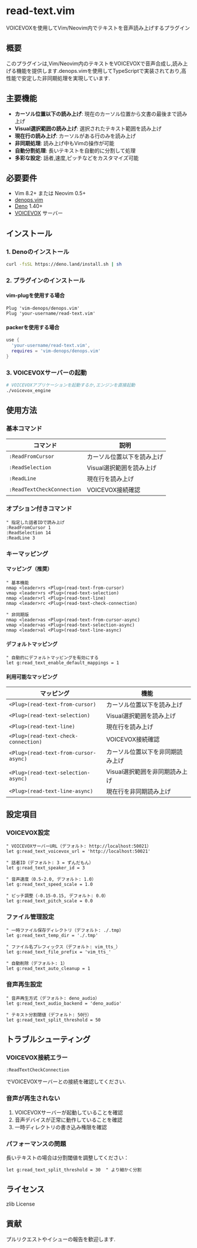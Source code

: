 # read-text.vim

VOICEVOXを使用してVim/Neovim内でテキストを音声読み上げするプラグイン

## 概要

このプラグインは,Vim/Neovim内のテキストをVOICEVOXで音声合成し,読み上げる機能を提供します.denops.vimを使用してTypeScriptで実装されており,高性能で安定した非同期処理を実現しています.

## 主要機能

- **カーソル位置以下の読み上げ**: 現在のカーソル位置から文書の最後まで読み上げ
- **Visual選択範囲の読み上げ**: 選択されたテキスト範囲を読み上げ
- **現在行の読み上げ**: カーソルがある行のみを読み上げ
- **非同期処理**: 読み上げ中もVimの操作が可能
- **自動分割処理**: 長いテキストを自動的に分割して処理
- **多彩な設定**: 話者,速度,ピッチなどをカスタマイズ可能

## 必要要件

- Vim 8.2+ または Neovim 0.5+
- [denops.vim](https://github.com/vim-denops/denops.vim)
- [Deno](https://deno.land/) 1.40+
- [VOICEVOX](https://voicevox.hiroshiba.jp/) サーバー

## インストール

### 1. Denoのインストール

```bash
curl -fsSL https://deno.land/install.sh | sh
```

### 2. プラグインのインストール

#### vim-plugを使用する場合

```vim
Plug 'vim-denops/denops.vim'
Plug 'your-username/read-text.vim'
```

#### packerを使用する場合

```lua
use {
  'your-username/read-text.vim',
  requires = 'vim-denops/denops.vim'
}
```

### 3. VOICEVOXサーバーの起動

```bash
# VOICEVOXアプリケーションを起動するか,エンジンを直接起動
./voicevox_engine
```

## 使用方法

### 基本コマンド

| コマンド | 説明 |
|----------|------|
| `:ReadFromCursor` | カーソル位置以下を読み上げ |
| `:ReadSelection` | Visual選択範囲を読み上げ |
| `:ReadLine` | 現在行を読み上げ |
| `:ReadTextCheckConnection` | VOICEVOX接続確認 |

### オプション付きコマンド

```vim
" 指定した話者IDで読み上げ
:ReadFromCursor 1
:ReadSelection 14
:ReadLine 3
```

### キーマッピング

#### <Plug>マッピング（推奨）

```vim
" 基本機能
nmap <leader>rs <Plug>(read-text-from-cursor)
vmap <leader>rs <Plug>(read-text-selection)
nmap <leader>rl <Plug>(read-text-line)
nmap <leader>rc <Plug>(read-text-check-connection)

" 非同期版
nmap <leader>as <Plug>(read-text-from-cursor-async)
vmap <leader>as <Plug>(read-text-selection-async)
nmap <leader>al <Plug>(read-text-line-async)
```

#### デフォルトマッピング

```vim
" 自動的にデフォルトマッピングを有効にする
let g:read_text_enable_default_mappings = 1
```

#### 利用可能な<Plug>マッピング

| <Plug>マッピング | 機能 |
|------------------|------|
| `<Plug>(read-text-from-cursor)` | カーソル位置以下を読み上げ |
| `<Plug>(read-text-selection)` | Visual選択範囲を読み上げ |
| `<Plug>(read-text-line)` | 現在行を読み上げ |
| `<Plug>(read-text-check-connection)` | VOICEVOX接続確認 |
| `<Plug>(read-text-from-cursor-async)` | カーソル位置以下を非同期読み上げ |
| `<Plug>(read-text-selection-async)` | Visual選択範囲を非同期読み上げ |
| `<Plug>(read-text-line-async)` | 現在行を非同期読み上げ |

## 設定項目

### VOICEVOX設定

```vim
" VOICEVOXサーバーURL（デフォルト: http://localhost:50021）
let g:read_text_voicevox_url = 'http://localhost:50021'

" 話者ID（デフォルト: 3 = ずんだもん）
let g:read_text_speaker_id = 3

" 音声速度（0.5-2.0, デフォルト: 1.0）
let g:read_text_speed_scale = 1.0

" ピッチ調整（-0.15-0.15, デフォルト: 0.0）
let g:read_text_pitch_scale = 0.0
```

### ファイル管理設定

```vim
" 一時ファイル保存ディレクトリ（デフォルト: ./.tmp）
let g:read_text_temp_dir = './.tmp'

" ファイル名プレフィックス（デフォルト: vim_tts_）
let g:read_text_file_prefix = 'vim_tts_'

" 自動削除（デフォルト: 1）
let g:read_text_auto_cleanup = 1
```

### 音声再生設定

```vim
" 音声再生方式（デフォルト: deno_audio）
let g:read_text_audio_backend = 'deno_audio'

" テキスト分割閾値（デフォルト: 50行）
let g:read_text_split_threshold = 50
```
## トラブルシューティング

### VOICEVOX接続エラー

```vim
:ReadTextCheckConnection
```

でVOICEVOXサーバーとの接続を確認してください.

### 音声が再生されない

1. VOICEVOXサーバーが起動していることを確認
2. 音声デバイスが正常に動作していることを確認
3. 一時ディレクトリの書き込み権限を確認

### パフォーマンスの問題

長いテキストの場合は分割閾値を調整してください：

```vim
let g:read_text_split_threshold = 30  " より細かく分割
```

## ライセンス

zlib License

## 貢献

プルリクエストやイシューの報告を歓迎します.
